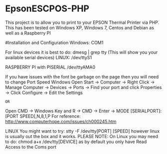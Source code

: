 # EpsonESCPOS-PHP
This project is to allow you to print to your EPSON Thermal Printer via PHP. This has been tested on Windows XP, Windows 7, Centos and Debian as well as a Raspberry PI

#Installation and Configuration
Windows:
COM1

For linux devices it is best to do: dmesg | grep tty (This will show you your available serial devices)
LINUX:
/dev/ttyS1

RASPBERRY PI with PISERIAL
/dev/ttyAMA0

If you have issues with the font be garbage on the page then you will need to change Port Speed
Windows
  Open Start -> Computer -> Right Click -> Manage Computer -> Devices -> Ports -> Find your port and click Properties -> Click Configure -> Edit the Settings

    OR

  Open CMD -> Windows Key and R -> CMD -> Enter -> MODE [SERIALPORT]:[PORT SPEED],N,8,1,P
             For reference: http://www.computerhope.com/issues/ch000245.htm

LINUX
  You might want to try: stty -F /dev/tty[PORT] [SPEED]  however linux is usually out the box and it works.
  PLEASE NOTE: On Linux you may need to do: chmod a+x /dev/tty[DEVICE] as by default you only have Read Access to the Coms port
